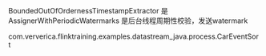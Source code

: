 BoundedOutOfOrdernessTimestampExtractor  是 AssignerWithPeriodicWatermarks 是后台线程周期性校验，发送watermark

com.ververica.flinktraining.examples.datastream_java.process.CarEventSort